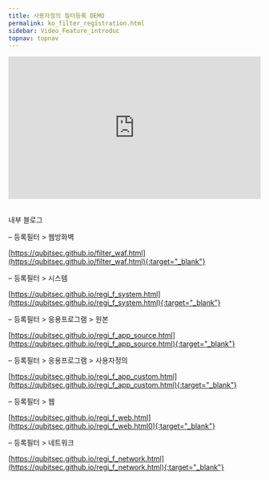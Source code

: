 ```yaml
---
title: 사용자정의 필터등록 DEMO
permalink: ko_filter_registration.html
sidebar: Video_Feature_introduc
topnav: topnav
---
```


<style>.embed-container { position: relative; padding-bottom: 56.25%; height: 0; overflow: hidden; max-width: 100%; } .embed-container iframe, .embed-container object, .embed-container embed { position: absolute; top: 0; left: 0; width: 100%; height: 100%; }</style><div class='embed-container'><iframe src='https://www.youtube.com/embed/0eABi8J2DMY' frameborder='0' allowfullscreen></iframe></div>

<br />

내부 블로그  

– 등록필터 > 웹방화벽 

[https://qubitsec.github.io/filter_waf.html](https://qubitsec.github.io/filter_waf.html){:target="_blank"}

– 등록필터 > 시스템 

[https://qubitsec.github.io/regi_f_system.html](https://qubitsec.github.io/regi_f_system.html){:target="_blank"}

– 등록필터 > 응용프로그램 > 원본 

[https://qubitsec.github.io/regi_f_app_source.html](https://qubitsec.github.io/regi_f_app_source.html){:target="_blank"}

– 등록필터 > 응용프로그램 > 사용자정의 

[https://qubitsec.github.io/regi_f_app_custom.html](https://qubitsec.github.io/regi_f_app_custom.html){:target="_blank"}

– 등록필터 > 웹 

[https://qubitsec.github.io/regi_f_web.html](https://qubitsec.github.io/regi_f_web.html0){:target="_blank"}

– 등록필터 > 네트워크 

[https://qubitsec.github.io/regi_f_network.html](https://qubitsec.github.io/regi_f_network.html){:target="_blank"}